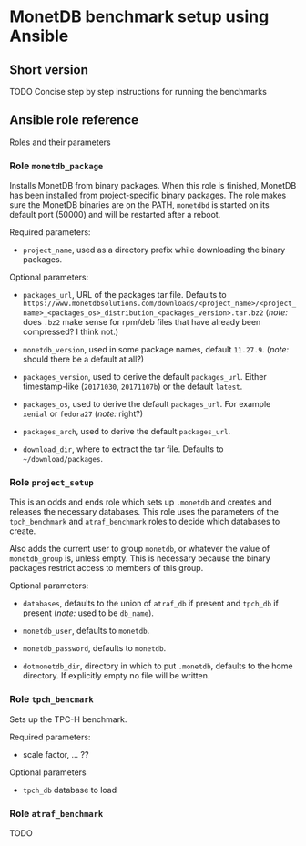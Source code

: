 MonetDB benchmark setup using Ansible
=====================================


Short version
-------------

TODO Concise step by step instructions for running the benchmarks


Ansible role reference
----------------------

Roles and their parameters


### Role `monetdb_package` ###

Installs MonetDB from binary packages.  When this role is finished,
MonetDB has been installed from project-specific binary packages.  The
role makes sure the MonetDB binaries are on the PATH, `monetdbd` is
started on its default port (50000) and will be restarted after a
reboot.

Required parameters: 

- `project_name`, used as a directory prefix while downloading the
  binary packages.

Optional parameters: 

- `packages_url`, URL of the packages tar file.  Defaults to
  `https://www.monetdbsolutions.com/downloads/<project_name>/<project_name>_<packages_os>_distribution_<packages_version>.tar.bz2`
  (*note:* does `.bz2` make sense for rpm/deb files that have already
  been compressed?  I think not.)

- `monetdb_version`, used in some package names, default `11.27.9`.
  (*note:* should there be a default at all?)

- `packages_version`, used to derive the default `packages_url`.
  Either timestamp-like (`20171030`, `20171107b`) or the default `latest`.

- `packages_os`, used to derive the default `packages_url`.  For
  example `xenial` or `fedora27` (*note:* right?)

- `packages_arch`, used to derive the default `packages_url`.

- `download_dir`, where to extract the tar file.  Defaults to `~/download/packages`.


### Role `project_setup` ###

This is an odds and ends role which sets up `.monetdb` and creates
and releases the necessary databases.
This role uses the parameters of the `tpch_benchmark` and
`atraf_benchmark` roles to decide which databases to create.

Also adds the current user to group `monetdb`, or whatever the value of `monetdb_group` is,
unless empty.  This is necessary because the binary packages
restrict access to members of this group.

Optional parameters:

- `databases`, defaults to the union of `atraf_db` if present and
  `tpch_db` if present  (*note:* used to be `db_name`).

- `monetdb_user`, defaults to `monetdb`.

- `monetdb_password`, defaults to `monetdb`.

- `dotmonetdb_dir`, directory in which to put `.monetdb`, defaults to
  the home directory.  If explicitly empty no file will be written.


### Role `tpch_bencmark` ###

Sets up the TPC-H benchmark.  

Required parameters:

- scale factor, ... ??

Optional parameters

- `tpch_db` database to load

### Role `atraf_benchmark` ###

TODO

